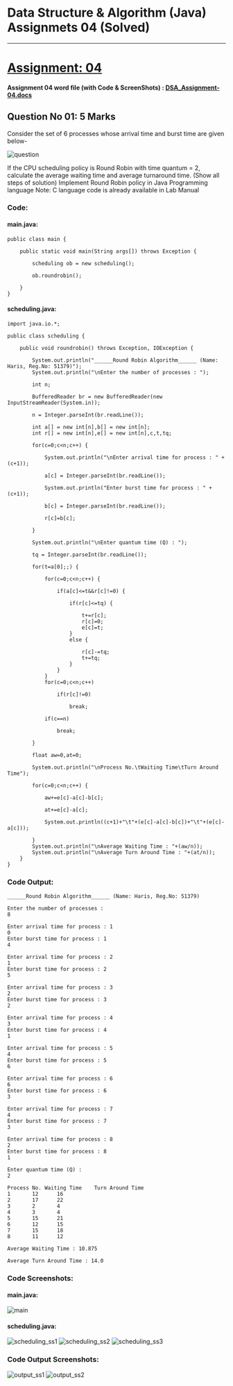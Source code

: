 # Data Structure & Algorithm (Java) Assignmets 04 (Solved)
___
# [Assignment: 04](https://github.com/H-R-S/DSA-Java-Assignments/blob/main/Assignment-04/Readme/Assignment-04.md)
#### Assignment 04 word file (with Code & ScreenShots) : [DSA_Assignment-04.docs]()
## Question No 01:									5 Marks
Consider the set of 6 processes whose arrival time and burst time are given below-

![question](https://github.com/H-R-S/DSA-Java-Assignments/blob/main/Assignment-04/ScreenShots/Question/question.JPG)

If the CPU scheduling policy is Round Robin with time quantum = 2, 
calculate the average waiting time and average turnaround time. (Show all steps of solution)
Implement Round Robin policy in Java Programming language 
Note: C language code is already available in Lab Manual
### Code:
#### main.java:
```
public class main {
	
	public static void main(String args[]) throws Exception {

		scheduling ob = new scheduling();

		ob.roundrobin();

	}
}
```
#### scheduling.java:
```
import java.io.*;

public class scheduling {
	
	public void roundrobin() throws Exception, IOException {
	
		System.out.println("______Round Robin Algorithm______ (Name: Haris, Reg.No: 51379)");
		System.out.println("\nEnter the number of processes : ");

		int n;

		BufferedReader br = new BufferedReader(new InputStreamReader(System.in));

		n = Integer.parseInt(br.readLine());

		int a[] = new int[n],b[] = new int[n];
		int r[] = new int[n],e[] = new int[n],c,t,tq;

		for(c=0;c<n;c++) {

			System.out.println("\nEnter arrival time for process : " + (c+1));

			a[c] = Integer.parseInt(br.readLine());

			System.out.println("Enter burst time for process : " + (c+1));

			b[c] = Integer.parseInt(br.readLine());

			r[c]=b[c];

		}

		System.out.println("\nEnter quantum time (Q) : ");

		tq = Integer.parseInt(br.readLine());

		for(t=a[0];;) {

			for(c=0;c<n;c++) {

				if(a[c]<=t&&r[c]!=0) {

					if(r[c]<=tq) {

						t+=r[c];
						r[c]=0;
						e[c]=t;
					}
					else {

						r[c]-=tq;
						t+=tq;
					}
				}
			}
			for(c=0;c<n;c++)

				if(r[c]!=0)

					break;

			if(c==n)

				break;

		}

		float aw=0,at=0;

		System.out.println("\nProcess No.\tWaiting Time\tTurn Around Time");

		for(c=0;c<n;c++) {

			aw+=e[c]-a[c]-b[c];

			at+=e[c]-a[c];

			System.out.println((c+1)+"\t"+(e[c]-a[c]-b[c])+"\t"+(e[c]-a[c]));

		}
		System.out.println("\nAverage Waiting Time : "+(aw/n));
		System.out.println("\nAverage Turn Around Time : "+(at/n));
	}
}
```
### Code Output:
```
______Round Robin Algorithm______ (Name: Haris, Reg.No: 51379)

Enter the number of processes : 
8

Enter arrival time for process : 1
0
Enter burst time for process : 1
4

Enter arrival time for process : 2
1
Enter burst time for process : 2
5

Enter arrival time for process : 3
2
Enter burst time for process : 3
2

Enter arrival time for process : 4
3
Enter burst time for process : 4
1

Enter arrival time for process : 5
4
Enter burst time for process : 5
6

Enter arrival time for process : 6
6
Enter burst time for process : 6
3

Enter arrival time for process : 7
4
Enter burst time for process : 7
3

Enter arrival time for process : 8
2
Enter burst time for process : 8
1

Enter quantum time (Q) : 
2

Process No.	Waiting Time	Turn Around Time
1		12		16
2		17		22
3		2		4
4		3		4
5		15		21
6		12		15
7		15		18
8		11		12

Average Waiting Time : 10.875

Average Turn Around Time : 14.0
```
### Code Screenshots:
#### main.java:
![main](https://github.com/H-R-S/DSA-Java-Assignments/blob/main/Assignment-04/ScreenShots/Code/main.jpg)
#### scheduling.java:
![scheduling_ss1](https://github.com/H-R-S/DSA-Java-Assignments/blob/main/Assignment-04/ScreenShots/Code/scheduling_ss1.JPG)
![scheduling_ss2](https://github.com/H-R-S/DSA-Java-Assignments/blob/main/Assignment-04/ScreenShots/Code/scheduling_ss2.JPG)
![scheduling_ss3](https://github.com/H-R-S/DSA-Java-Assignments/blob/main/Assignment-04/ScreenShots/Code/scheduling_ss3.JPG)
### Code Output Screenshots:
![output_ss1](https://github.com/H-R-S/DSA-Java-Assignments/blob/main/Assignment-04/ScreenShots/Output/output_ss1.JPG)
![output_ss2](https://github.com/H-R-S/DSA-Java-Assignments/blob/main/Assignment-04/ScreenShots/Output/output_ss2.JPG)